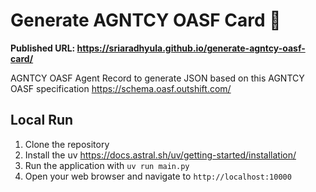 # Generate AGNTCY OASF Card 🎉

**Published URL: https://sriaradhyula.github.io/generate-agntcy-oasf-card/**

AGNTCY OASF Agent Record to generate JSON based on this AGNTCY OASF specification https://schema.oasf.outshift.com/

## Local Run

1. Clone the repository
2. Install the uv https://docs.astral.sh/uv/getting-started/installation/
3. Run the application with `uv run main.py`
4. Open your web browser and navigate to `http://localhost:10000`
